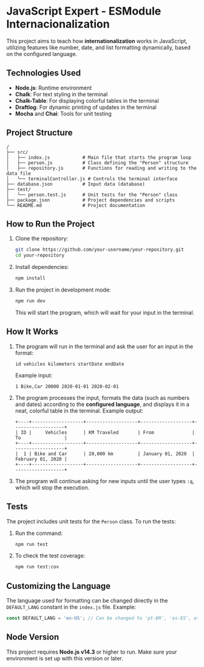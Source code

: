 
# JavaScript Expert - ESModule Internacionalization

This project aims to teach how **internationalization** works in JavaScript, utilizing features like number, date, and list formatting dynamically, based on the configured language.

## Technologies Used

- **Node.js**: Runtime environment
- **Chalk**: For text styling in the terminal
- **Chalk-Table**: For displaying colorful tables in the terminal
- **Draftlog**: For dynamic printing of updates in the terminal
- **Mocha** and **Chai**: Tools for unit testing

## Project Structure

```
/
├── src/
│   ├── index.js            # Main file that starts the program loop
│   ├── person.js           # Class defining the "Person" structure
│   ├── repository.js       # Functions for reading and writing to the data file
│   └── terminalController.js # Controls the terminal interface
├── database.json           # Input data (database)
├── test/
│   └── person.test.js      # Unit tests for the "Person" class
├── package.json            # Project dependencies and scripts
└── README.md               # Project documentation
```

## How to Run the Project

1. Clone the repository:
   ```bash
   git clone https://github.com/your-username/your-repository.git
   cd your-repository
   ```

2. Install dependencies:
   ```bash
   npm install
   ```

3. Run the project in development mode:
   ```bash
   npm run dev
   ```

   This will start the program, which will wait for your input in the terminal.

## How It Works

1. The program will run in the terminal and ask the user for an input in the format:

   ```
   id vehicles kilometers startDate endDate
   ```

   Example input:
   ```
   1 Bike,Car 20000 2020-01-01 2020-02-01
   ```

2. The program processes the input, formats the data (such as numbers and dates) according to the **configured language**, and displays it in a neat, colorful table in the terminal. Example output:

   ```
   +----+-------------------+-------------------+-------------------+-------------------+
   | ID |     Vehicles      | KM Traveled       | From              | To                |
   +----+-------------------+-------------------+-------------------+-------------------+
   |  1 | Bike and Car      | 20,000 km         | January 01, 2020  | February 01, 2020 |
   +----+-------------------+-------------------+-------------------+-------------------+
   ```

3. The program will continue asking for new inputs until the user types `:q`, which will stop the execution.

## Tests

The project includes unit tests for the `Person` class. To run the tests:

1. Run the command:
   ```bash
   npm run test
   ```

2. To check the test coverage:
   ```bash
   npm run test:cov
   ```

## Customizing the Language

The language used for formatting can be changed directly in the `DEFAULT_LANG` constant in the `index.js` file. Example:

```javascript
const DEFAULT_LANG = 'en-US'; // Can be changed to 'pt-BR', 'es-ES', etc.
```

## Node Version

This project requires **Node.js v14.3** or higher to run. Make sure your environment is set up with this version or later.

